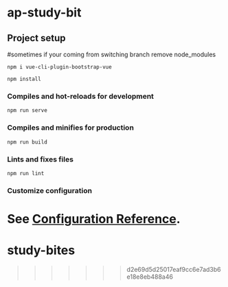 
# ap-study-bit

## Project setup
#sometimes if your coming from switching branch remove node_modules
```
npm i vue-cli-plugin-bootstrap-vue
```
```
npm install
```

### Compiles and hot-reloads for development
```
npm run serve
```

### Compiles and minifies for production
```
npm run build
```

### Lints and fixes files
```
npm run lint
```

### Customize configuration
See [Configuration Reference](https://cli.vuejs.org/config/).
=======
# study-bites
>>>>>>> d2e69d5d25017eaf9cc6e7ad3b6e18e8eb488a46
